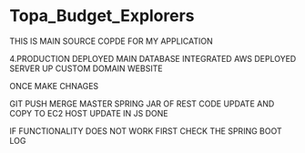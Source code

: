 # Topa_Budget_Explorers

THIS IS MAIN SOURCE COPDE FOR MY APPLICATION


4.PRODUCTION DEPLOYED
MAIN DATABASE INTEGRATED AWS DEPLOYED SERVER UP CUSTOM DOMAIN WEBSITE




ONCE MAKE CHNAGES

GIT PUSH MERGE MASTER
SPRING JAR OF REST CODE UPDATE AND COPY TO EC2
HOST UPDATE IN JS
DONE


IF FUNCTIONALITY DOES NOT WORK FIRST CHECK THE SPRING BOOT LOG
